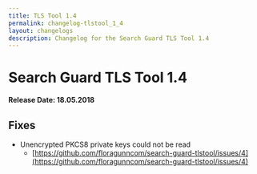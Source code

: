 ```yaml
---
title: TLS Tool 1.4
permalink: changelog-tlstool_1_4
layout: changelogs
description: Changelog for the Search Guard TLS Tool 1.4
---
```

<!---
Copyright 2020 floragunn GmbH
-->

# Search Guard TLS Tool 1.4

**Release Date: 18.05.2018**

## Fixes

* Unencrypted PKCS8 private keys could not be read
  * [https://github.com/floragunncom/search-guard-tlstool/issues/4](https://github.com/floragunncom/search-guard-tlstool/issues/4) 
